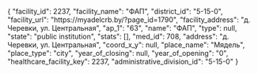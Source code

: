 {
    "facility_id": 2237,
    "facility_name": "ФАП",
    "district_id": "5-15-0",
    "facility_url": "https:\/\/myadelcrb.by\/?page_id=1790",
    "facility_address": "д. Черевки, ул. Центральная",
    "ap_1": "63",
    "name": "ФАП",
    "type": null,
    "state": "public institution",
    "stats": [],
    "med_id": 708,
    "address": "д. Черевки, ул. Центральная",
    "coord_x_y": null,
    "place_name": "Мядель",
    "place_type": "city",
    "year_of_closing": null,
    "year_of_opening": "0",
    "healthcare_facility_key": 2237,
    "administrative_division_id": "5-15-0"
}